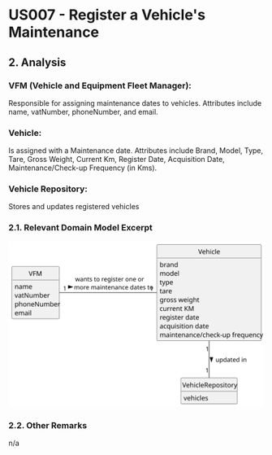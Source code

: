 # US007 - Register a Vehicle's Maintenance

## 2. Analysis

### VFM (Vehicle and Equipment Fleet Manager):
Responsible for assigning maintenance dates to vehicles.
Attributes include name, vatNumber, phoneNumber, and email.

### Vehicle:
Is assigned with a Maintenance date.
Attributes include Brand, Model, Type, Tare, Gross Weight, Current Km, Register Date, Acquisition Date, Maintenance/Check-up Frequency (in Kms).

### Vehicle Repository:
Stores and updates registered vehicles

### 2.1. Relevant Domain Model Excerpt 

![Domain Model](svg/us007-domain-model.svg)

### 2.2. Other Remarks
n/a
